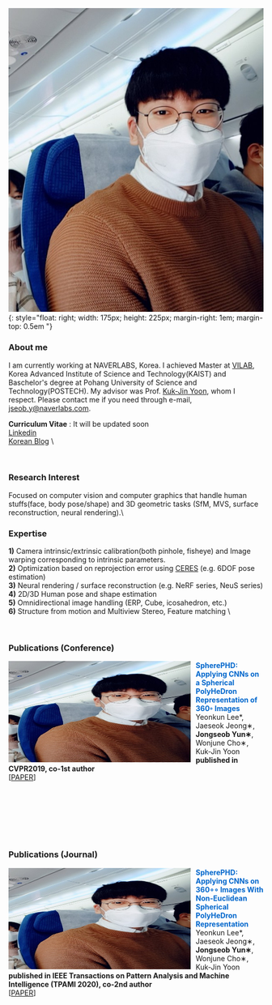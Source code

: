 ![image](./images/dummy.jpg){: style="float: right; width: 175px; height: 225px; margin-right: 1em; margin-top: 0.5em "}

### About me
I am currently working at NAVERLABS, Korea. I achieved Master at [VILAB](http://vi.kaist.ac.kr/), Korea Advanced Institute of Science and Technology(KAIST) and Baschelor's degree at Pohang University of Science and Technology(POSTECH). My advisor was Prof. [Kuk-Jin Yoon](https://scholar.google.ca/citations?user=1NvBj_gAAAAJ&hl=en), whom I respect. Please contact me if you need through e-mail, jseob.y@naverlabs.com.

**Curriculum Vitae** : It will be updated soon \
[Linkedin](https://www.linkedin.com/in/%EC%A2%85%EC%84%AD-%EC%9C%A4-5b4193260/) \
[Korean Blog](https://jseobyun.tistory.com) \ 

<br>

### Research Interest
Focused on computer vision and computer graphics that handle human stuffs(face, body pose/shape) and 3D geometric tasks (SfM, MVS, surface reconstruction, neural rendering).\

### Expertise

**1)** Camera intrinsic/extrinsic calibration(both pinhole, fisheye) and Image warping corresponding to intrinsic parameters.\
**2)** Optimization based on reprojection error using [CERES](https://github.com/ceres-solver/ceres-solver) (e.g. 6DOF pose estimation)\
**3)** Neural rendering / surface reconstruction (e.g. NeRF series, NeuS series) \
**4)** 2D/3D Human pose and shape estimation\
**5)** Omnidirectional image handling (ERP, Cube, icosahedron, etc.) \
**6)** Structure from motion and Multiview Stereo, Feature matching \

<br>

### Publications (Conference)
<!--SpherePHD-->
<p>
<img src="images/dummy.jpg" align="left" style="width:360px; height:200px; margin-right:10px;  vertical-align=middle;">
<div style="margin-bottom:60px;">
<b><font color="0066CC"> SpherePHD: Applying CNNs on a Spherical PolyHeDron Representation of 360◦ Images
 </font></b>
<br>
Yeonkun Lee*, Jaeseok Jeong∗, <b>Jongseob Yun∗</b>, Wonjune Cho∗, Kuk-Jin Yoon
<br>
<b>published in CVPR2019, co-1st author</b>
<br>
[<a href="https://openaccess.thecvf.com/content_CVPR_2019/papers/Lee_SpherePHD_Applying_CNNs_on_a_Spherical_PolyHeDron_Representation_of_360deg_CVPR_2019_paper.pdf">PAPER</a>]
</div>
</p>
<br>
<br>
<br>

### Publications (Journal)
<!--SpherePHD TPAMI-->
<p>
<img src="images/dummy.jpg" align="left" style="width:360px; height:200px; margin-right:10px;  vertical-align=middle;">
<div style="margin-bottom:60px;">
<b><font color="0066CC"> SpherePHD: Applying CNNs on 360∘∘ Images With Non-Euclidean Spherical PolyHeDron Representation
 </font></b>
<br>
Yeonkun Lee*, Jaeseok Jeong∗, <b>Jongseob Yun∗</b>, Wonjune Cho∗, Kuk-Jin Yoon
<br>
<b>published in  IEEE Transactions on Pattern Analysis and Machine Intelligence (TPAMI 2020), co-2nd author</b>
<br>
[<a href="https://ieeexplore.ieee.org/document/9099466">PAPER</a>]
</div>
</p>
<br>
<br>
<br>